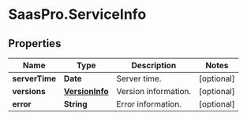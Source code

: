 # SaasPro.ServiceInfo

## Properties

Name | Type | Description | Notes
------------ | ------------- | ------------- | -------------
**serverTime** | **Date** | Server time. | [optional] 
**versions** | [**VersionInfo**](VersionInfo.md) | Version information. | [optional] 
**error** | **String** | Error information. | [optional] 


